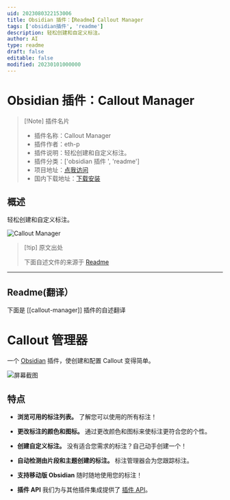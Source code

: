 ```yaml
---
uid: 2023080322153006
title: Obsidian 插件：【Readme】Callout Manager
tags: ['obsidian插件', 'readme']
description: 轻松创建和自定义标注。
author: AI
type: readme
draft: false
editable: false
modified: 20230101000000
---
```


# Obsidian 插件：Callout Manager

> [!Note] 插件名片
> - 插件名称：Callout Manager
> - 插件作者：eth-p
> - 插件说明：轻松创建和自定义标注。
> - 插件分类：['obsidian 插件 ', 'readme']
> - 项目地址：[点我访问](https://github.com/eth-p/obsidian-callout-manager)
> - 国内下载地址：[下载安装](https://pkmer.cn/products/plugin/pluginMarket/?callout-manager)

## 概述

轻松创建和自定义标注。

![Callout Manager](https://cdn.pkmer.cn/covers/callout-manager.png!pkmer)

> [!tip] 原文出处
>
>下面自述文件的来源于 [Readme](https://ghproxy.net/https://raw.githubusercontent.com/eth-p/obsidian-callout-manager/master/README.md)
>

---

## Readme(翻译）

下面是 [[callout-manager]] 插件的自述翻译

# Callout 管理器

一个 [Obsidian](https://obsidian.md) 插件，使创建和配置 Callout 变得简单。

![屏幕截图](docs/images/screenshot_manage_pane_darklight.png)

## 特点

- **浏览可用的标注列表。**
  了解您可以使用的所有标注！

- **更改标注的颜色和图标。**
  通过更改颜色和图标来使标注更符合您的个性。

- **创建自定义标注。**
  没有适合您需求的标注？自己动手创建一个！

- **自动检测由片段和主题创建的标注。**
  标注管理器会为您跟踪标注。

- **支持移动版 Obsidian**
  随时随地使用您的标注！

- **插件 API**
  我们为与其他插件集成提供了 [插件 API](./api/README.md)。



